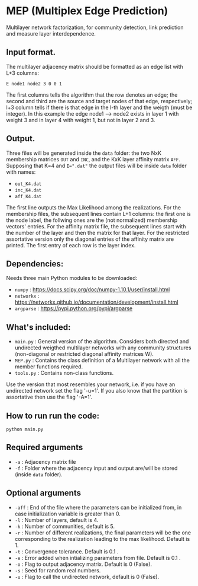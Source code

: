 # MEP (Multiplex Edge Prediction)
Multilayer network factorization, for community detection, link prediction and measure layer interdependence.

## Input format.
The multilayer adjacency matrix should be formatted as an edge list with L+3 columns:

`E node1 node2 3 0 0 1`

The first columns tells the algorithm that the row denotes an edge; the second and third are the source and target nodes of that edge, respectively; l+3 column tells if there is that edge in the l-th layer and the weigth (must be integer). In this example the edge node1 --> node2 exists in layer 1 with weight 3 and in layer 4 with weight 1, but not in layer 2 and 3.

## Output.
Three files will be generated inside the `data` folder: the two NxK membership matrices `OUT` and `INC`, and the KxK layer affinity matrix `AFF`. Supposing that K=4 and `E=".dat"` the output files will be inside `data` folder with names:
- `out_K4.dat`
- `inc_K4.dat`
- `aff_K4.dat`

The first line outputs the Max Likelihood among the realizations.
For the membership files, the subsequent lines contain L+1 columns: the first one is the node label, the follwing ones are the (not normalized) membership vectors' entries.
For the affinity matrix file, the subsequent lines start with the number of the layer and then the matrix for that layer.
For the restricted assortative version only the diagonal entries of the affinity matrix are printed. The first entry of each row is the layer index.

## Dependencies:
Needs three main Python modules to be downloaded:

* `numpy` : https://docs.scipy.org/doc/numpy-1.10.1/user/install.html
* `networkx` : https://networkx.github.io/documentation/development/install.html
* `argparse` : https://pypi.python.org/pypi/argparse

## What's included:
- `main.py` : General version of the algorithm. Considers both directed and undirected weigthed multilayer networks with any community structures (non-diagonal or restricted diagonal affinity matrices W).
- `MEP.py` : Contains the class definition of a Multilayer network with all the member functions required.
- `tools.py` : Contains non-class functions.

Use the version that most resembles your network, i.e. if you have an undirected network set the flag '-u=1'. If you also know that the partition is assortative then use the flag '-A=1'.

## How to run run the code:
`python main.py`

## Required arguments

- `-a` : Adjacency matrix file
- `-f` : Folder where the adjacency input and output are/will be stored (inside `data` folder).

## Optional arguments
* `-aff` : End of the file where the parameters can be initialized from, in case initialization variable is greater than 0.
* `-l` : Number of layers, default is 4.
* `-k` : Number of communities, default is 5.
* `-r` : Number of different realizations, the final parameters will be the one corresponding to the realization leading to the max likelihood. Default is 1.
* `-t` : Convergence tolerance. Default is 0.1 .
* `-e` : Error added when intializing parameters from file. Default is 0.1 .
* `-o` : Flag to output adjacency matrix. Default is 0 (False).
* `-s` : Seed for random real numbers.
* `-u` : Flag to call the undirected network, default is 0 (False).
